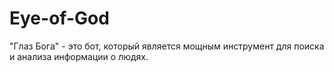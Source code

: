 # Eye-of-God
"Глаз Бога" - это бот, который является 
мощным инструмент для поиска и анализа информации о людях.


